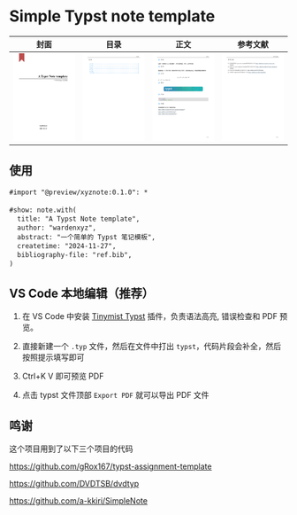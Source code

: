 # Simple Typst note template

| 封面 | 目录 | 正文 | 参考文献 |
|:--:|:--:|:--:|:--:|
| ![alt text](image/main.png) | ![alt text](image/page-2.png) | ![alt text](image/page-3.png) | ![alt text](image/page-4.png) |

## 使用

```typ
#import "@preview/xyznote:0.1.0": *

#show: note.with(
  title: "A Typst Note template",
  author: "wardenxyz",
  abstract: "一个简单的 Typst 笔记模板",
  createtime: "2024-11-27",
  bibliography-file: "ref.bib",
)
```

## VS Code 本地编辑（推荐）

1. 在 VS Code 中安装 [Tinymist Typst](https://marketplace.visualstudio.com/items?itemName=myriad-dreamin.tinymist) 插件，负责语法高亮, 错误检查和 PDF 预览。

2. 直接新建一个 `.typ` 文件，然后在文件中打出 `typst`，代码片段会补全，然后按照提示填写即可

3. Ctrl+K V 即可预览 PDF

4. 点击 typst 文件顶部 `Export PDF` 就可以导出 PDF 文件

## 鸣谢

这个项目用到了以下三个项目的代码

https://github.com/gRox167/typst-assignment-template

https://github.com/DVDTSB/dvdtyp

https://github.com/a-kkiri/SimpleNote
